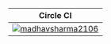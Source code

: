 | Circle CI                                                                                                                                                                   |
| --------------------------------------------------------------------------------------------------------------------------------------------------------------------------- |
| [![madhavsharma2106](https://circleci.com/gh/madhavsharma2106/hackernews-clone.svg?style=svg)](https://app.circleci.com/pipelines/github/madhavsharma2106/hackernews-clone) |

